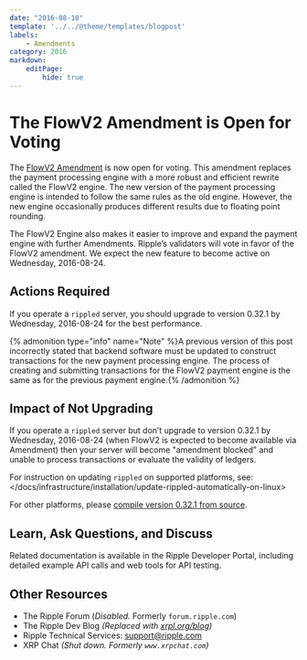 ```yaml
---
date: "2016-08-10"
template: '../../@theme/templates/blogpost'
labels:
    - Amendments
category: 2016
markdown:
    editPage:
        hide: true
---
```

# The FlowV2 Amendment is Open for Voting

The [FlowV2 Amendment](/resources/known-amendments.md#flowv2) is now open for voting. This amendment replaces the payment processing engine with a more robust and efficient rewrite called the FlowV2 engine. The new version of the payment processing engine is intended to follow the same rules as the old engine. However, the new engine occasionally produces different results due to floating point rounding.

The FlowV2 Engine also makes it easier to improve and expand the payment engine with further Amendments. Ripple’s validators will vote in favor of the FlowV2 amendment. We expect the new feature to become active on Wednesday, 2016-08-24.

## Actions Required

If you operate a `rippled` server, you should upgrade to version 0.32.1 by Wednesday, 2016-08-24 for the best performance.

{% admonition type="info" name="Note" %}A previous version of this post incorrectly stated that backend software must be updated to construct transactions for the new payment processing engine. The process of creating and submitting transactions for the FlowV2 payment engine is the same as for the previous payment engine.{% /admonition %}

## Impact of Not Upgrading

If you operate a `rippled` server but don’t upgrade to version 0.32.1 by Wednesday, 2016-08-24 (when FlowV2 is expected to become available via Amendment) then your server will become "amendment blocked" and unable to process transactions or evaluate the validity of ledgers.

For instruction on updating `rippled` on supported platforms, see: </docs/infrastructure/installation/update-rippled-automatically-on-linux>

For other platforms, please [compile version 0.32.1 from source](https://github.com/XRPLF/rippled/tree/0.32.1/Builds).

## Learn, Ask Questions, and Discuss

Related documentation is available in the Ripple Developer Portal, including detailed example API calls and web tools for API testing.

## Other Resources

* The Ripple Forum (_Disabled._ Formerly `forum.ripple.com`)
* The Ripple Dev Blog _(Replaced with [xrpl.org/blog](https://xrpl.org/blog/))_
* Ripple Technical Services: support@ripple.com
* XRP Chat _(Shut down. Formerly `www.xrpchat.com`)_
